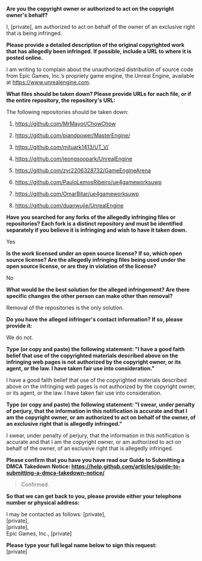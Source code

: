 **Are you the copyright owner or authorized to act on the copyright
owner's behalf?** 

I, [private], am authorized to act on behalf of the owner of an exclusive right that is being infringed.

**Please provide a detailed description of the original copyrighted work that has allegedly been infringed. If possible, include a URL to where it is posted online.** 

I am writing to complain about the unauthorized distribution of source code from Epic Games, Inc.’s propriety game engine, the Unreal Engine, available at https://www.unrealengine.com.

**What files should be taken down? Please provide URLs for each file, or if the entire repository, the repository's URL:** 

The following repositories should be
taken down: 

1. https://github.com/MrMayor/ChowChow  
 
2. https://github.com/piandpower/MasterEngine/  
 
3. https://github.com/mituark1413/UT_V/  
  
4. https://github.com/jeongsoopark/UnrealEngine  
   
5. https://github.com/zyr2206328732/GameEngineArena  
 
6. https://github.com/PauloLemosRibeiro/ue4gameworksuwp  
 
7. https://github.com/OmarBitar/ue4gameworksuwp  
 
8. https://github.com/duanwujie/UnrealEngine  
  

**Have you searched for any forks of the allegedly infringing files or repositories? Each fork is a distinct repository and must be identified separately if you believe it is infringing and wish to have it taken down.** 

Yes

**Is the work licensed under an open source license? If so, which open source license? Are the allegedly infringing files being used under the open source license, or are they in violation of the license?** 

No

**What would be the best solution for the alleged infringement? Are there specific changes the other person can make other than removal?** 

Removal of the repositories is the only solution.

**Do you have the alleged infringer's contact information? If so, please provide it:** 

We do not.

**Type (or copy and paste) the following statement: "I have a good faith belief that use of the copyrighted materials described above on the infringing web pages is not authorized by the copyright owner, or its agent, or the law. I have taken fair use into consideration."** 

I have a good faith belief that use of the copyrighted materials described above on the infringing web pages is not authorized by the copyright owner, or its agent, or the law. I have taken fair use into consideration.

**Type (or copy and paste) the following statement: "I swear, under penalty of perjury, that the information in this notification is accurate and that I am the copyright owner, or am authorized to act on behalf of the owner, of an exclusive right that is allegedly infringed."** 

I swear, under penalty of perjury, that the information in this notification is accurate and that I am the copyright owner, or am authorized to act on behalf of the owner, of an exclusive right that is allegedly infringed.

**Please confirm that you
have you have read our Guide to Submitting a DMCA Takedown Notice:
https://help.github.com/articles/guide-to-submitting-a-dmca-takedown-notice/**  

>Confirmed.

**So that we can get back to you, please provide either your telephone number or physical address:**   

I may be contacted as follows: [private],  
[private],   
[private],    
Epic Games, Inc., [private]    

**Please type your full legal name below to sign this request:**   
[private]  
